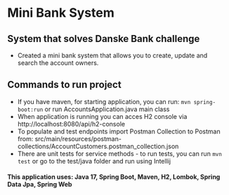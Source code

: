 # Mini Bank System

## System that solves Danske Bank challenge 
* Created a mini bank system that allows you to create, update and search the account owners.

## Commands to run project

* If you have maven, for starting application, you can run: `mvn spring-boot:run` or run AccountsApplication.java main class
* When application is running you can acces H2 console via http://localhost:8080/api/h2-console
* To populate and test endpoints import Postman Collection to Postman from:
src/main/resources/postman-collections/AccountCustomers.postman_collection.json
* There are unit tests for service methods - to run tests, you can run `mvn test` or go to the test/java folder and run using Intellij

#### This application uses: Java 17, Spring Boot, Maven, H2, Lombok, Spring Data Jpa, Spring Web
